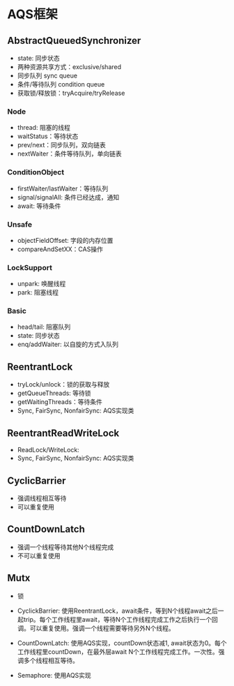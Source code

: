 # AQS框架

## AbstractQueuedSynchronizer
- state: 同步状态
- 两种资源共享方式：exclusive/shared
- 同步队列 sync queue
- 条件/等待队列 condition queue
- 获取锁/释放锁：tryAcquire/tryRelease

### Node
- thread: 阻塞的线程
- waitStatus：等待状态
- prev/next：同步队列，双向链表
- nextWaiter：条件等待队列，单向链表

### ConditionObject
- firstWaiter/lastWaiter：等待队列
- signal/signalAll: 条件已经达成，通知
- await: 等待条件

### Unsafe
- objectFieldOffset: 字段的内存位置
- compareAndSetXX：CAS操作

### LockSupport
- unpark: 唤醒线程
- park: 阻塞线程

### Basic
- head/tail: 阻塞队列
- state: 同步状态
- enq/addWaiter: 以自旋的方式入队列

## ReentrantLock
- tryLock/unlock：锁的获取与释放
- getQueueThreads: 等待锁
- getWaitingThreads：等待条件
- Sync, FairSync, NonfairSync: AQS实现类

## ReentrantReadWriteLock
- ReadLock/WriteLock:
- Sync, FairSync, NonfairSync: AQS实现类

## CyclicBarrier
- 强调线程相互等待
- 可以重复使用

## CountDownLatch
- 强调一个线程等待其他N个线程完成
- 不可以重复使用

## Mutx
- 锁

- CyclickBarrier: 使用ReentrantLock，await条件，等到N个线程await之后一起trip。每个工作线程里await，等待N个工作线程完成工作之后执行一个回调。可以重复使用。强调一个线程需要等待另外N个线程。
- CountDownLatch: 使用AQS实现，countDown状态减1, await状态为0。每个工作线程里countDown，在最外层await N个工作线程完成工作。一次性。强调多个线程相互等待。
- Semaphore: 使用AQS实现



